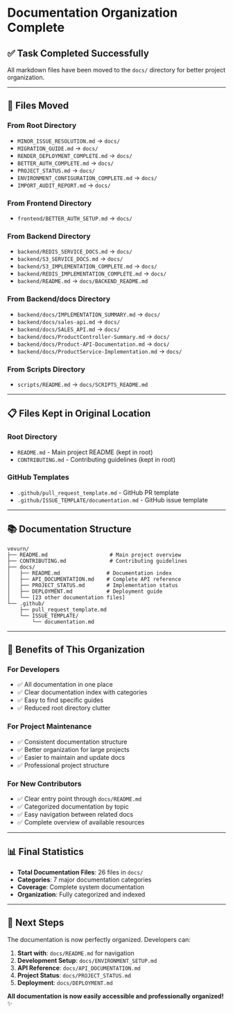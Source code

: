 # Documentation Organization Complete

## ✅ **Task Completed Successfully**

All markdown files have been moved to the `docs/` directory for better project organization.

---

## 📁 **Files Moved**

### **From Root Directory**
- `MINOR_ISSUE_RESOLUTION.md` → `docs/`
- `MIGRATION_GUIDE.md` → `docs/`
- `RENDER_DEPLOYMENT_COMPLETE.md` → `docs/`
- `BETTER_AUTH_COMPLETE.md` → `docs/`
- `PROJECT_STATUS.md` → `docs/`
- `ENVIRONMENT_CONFIGURATION_COMPLETE.md` → `docs/`
- `IMPORT_AUDIT_REPORT.md` → `docs/`

### **From Frontend Directory**
- `frontend/BETTER_AUTH_SETUP.md` → `docs/`

### **From Backend Directory**
- `backend/REDIS_SERVICE_DOCS.md` → `docs/`
- `backend/S3_SERVICE_DOCS.md` → `docs/`
- `backend/S3_IMPLEMENTATION_COMPLETE.md` → `docs/`
- `backend/REDIS_IMPLEMENTATION_COMPLETE.md` → `docs/`
- `backend/README.md` → `docs/BACKEND_README.md`

### **From Backend/docs Directory**
- `backend/docs/IMPLEMENTATION_SUMMARY.md` → `docs/`
- `backend/docs/sales-api.md` → `docs/`
- `backend/docs/SALES_API.md` → `docs/`
- `backend/docs/ProductController-Summary.md` → `docs/`
- `backend/docs/Product-API-Documentation.md` → `docs/`
- `backend/docs/ProductService-Implementation.md` → `docs/`

### **From Scripts Directory**
- `scripts/README.md` → `docs/SCRIPTS_README.md`

---

## 📋 **Files Kept in Original Location**

### **Root Directory**
- `README.md` - Main project README (kept in root)
- `CONTRIBUTING.md` - Contributing guidelines (kept in root)

### **GitHub Templates**
- `.github/pull_request_template.md` - GitHub PR template
- `.github/ISSUE_TEMPLATE/documentation.md` - GitHub issue template

---

## 📚 **Documentation Structure**

```
vevurn/
├── README.md                    # Main project overview
├── CONTRIBUTING.md              # Contributing guidelines
├── docs/
│   ├── README.md               # Documentation index
│   ├── API_DOCUMENTATION.md    # Complete API reference
│   ├── PROJECT_STATUS.md       # Implementation status
│   ├── DEPLOYMENT.md           # Deployment guide
│   └── [23 other documentation files]
└── .github/
    ├── pull_request_template.md
    └── ISSUE_TEMPLATE/
        └── documentation.md
```

---

## 🎯 **Benefits of This Organization**

### **For Developers**
- ✅ All documentation in one place
- ✅ Clear documentation index with categories
- ✅ Easy to find specific guides
- ✅ Reduced root directory clutter

### **For Project Maintenance**
- ✅ Consistent documentation structure
- ✅ Better organization for large projects
- ✅ Easier to maintain and update docs
- ✅ Professional project structure

### **For New Contributors**
- ✅ Clear entry point through `docs/README.md`
- ✅ Categorized documentation by topic
- ✅ Easy navigation between related docs
- ✅ Complete overview of available resources

---

## 📊 **Final Statistics**

- **Total Documentation Files**: 26 files in `docs/`
- **Categories**: 7 major documentation categories
- **Coverage**: Complete system documentation
- **Organization**: Fully categorized and indexed

---

## 🚀 **Next Steps**

The documentation is now perfectly organized. Developers can:

1. **Start with**: `docs/README.md` for navigation
2. **Development Setup**: `docs/ENVIRONMENT_SETUP.md`
3. **API Reference**: `docs/API_DOCUMENTATION.md`
4. **Project Status**: `docs/PROJECT_STATUS.md`
5. **Deployment**: `docs/DEPLOYMENT.md`

**All documentation is now easily accessible and professionally organized!** ✨
